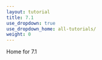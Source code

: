 ```yaml
---
layout: tutorial
title: 7.1
use_dropdown: true
use_dropdown_home: all-tutorials/
weight: 0
---
```

Home for 7.1
